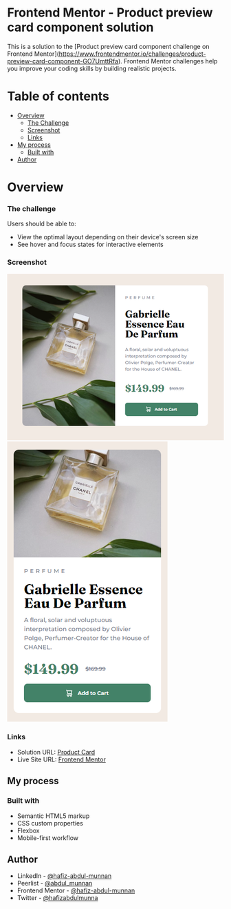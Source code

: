 # Frontend Mentor - Product preview card component solution

This is a solution to the [Product preview card component challenge on Frontend Mentor\](https://www.frontendmentor.io/challenges/product-preview-card-component-GO7UmttRfa). Frontend Mentor challenges help you improve your coding skills by building realistic projects.

# Table of contents

-   [Overview](#overview)
    -   [The Challenge](#the-challenge)
    -   [Screenshot](#screenshot)
    -   [Links](#links)
-   [My process](#my-process)
    -   [Built with](#built-with)
-   [Author](#author)

# Overview

### The challenge
Users should be able to:

-   View the optimal layout depending on their device's screen size
-   See hover and focus states for interactive elements

### Screenshot

![Product Card Desktop View](https://github.com/hafiz-abdul-munnan/product-card/blob/product-card/design/product-card-desktop.png)
![Product Card Mobile View](https://github.com/hafiz-abdul-munnan/product-card/blob/product-card/design/product-card-mobile.png)


### Links

-   Solution URL:  [Product Card](https://hafiz-abdul-munnan.github.io/product-card/)
-   Live Site URL:  [Frontend Mentor](https://www.frontendmentor.io/challenges/product-preview-card-component-GO7UmttRfa/hub)

## My process

### Built with

-   Semantic HTML5 markup
-   CSS custom properties
-   Flexbox
-   Mobile-first workflow

## Author

-   LinkedIn -  [@hafiz-abdul-munnan](https://www.linkedin.com/in/hafiz-abdul-munnan/)
-   Peerlist -  [@abdul_munnan](https://peerlist.io/abdul_munnan)
-   Frontend Mentor -  [@hafiz-abdul-munnan](https://www.frontendmentor.io/profile/hafiz-abdul-munnan)
-   Twitter -  [@hafizabdulmunna](https://twitter.com/hafizabdulmunna)

